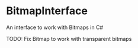 # BitmapInterface
An interface to work with Bitmaps in C#

TODO: Fix Bitmap to work with transparent bitmaps
